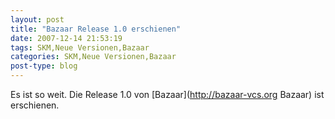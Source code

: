 ```yaml
---
layout: post
title: "Bazaar Release 1.0 erschienen"
date: 2007-12-14 21:53:19
tags: SKM,Neue Versionen,Bazaar
categories: SKM,Neue Versionen,Bazaar
post-type: blog
---
```

Es ist so weit. Die Release 1.0 von [Bazaar](http://bazaar-vcs.org Bazaar) ist erschienen.
